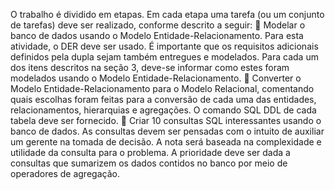 O trabalho é dividido em etapas. Em cada etapa uma tarefa (ou um conjunto de tarefas) 
deve ser realizado, conforme descrito a seguir:
 Modelar o banco de dados usando o Modelo Entidade-Relacionamento. Para 
esta atividade, o DER deve ser usado. É importante que os requisitos adicionais 
definidos pela dupla sejam também entregues e modelados. Para cada um dos 
itens descritos na seção 3, deve-se informar como estes foram modelados 
usando o Modelo Entidade-Relacionamento.
 Converter o Modelo Entidade-Relacionamento para o Modelo Relacional, 
comentando quais escolhas foram feitas para a conversão de cada uma das 
entidades, relacionamentos, hierarquias e agregações. O comando SQL DDL de 
cada tabela deve ser fornecido.
 Criar 10 consultas SQL interessantes usando o banco de dados. As consultas 
devem ser pensadas com o intuito de auxiliar um gerente na tomada de decisão. 
A nota será baseada na complexidade e utilidade da consulta para o problema. 
A prioridade deve ser dada a consultas que sumarizem os dados contidos no 
banco por meio de operadores de agregação.
